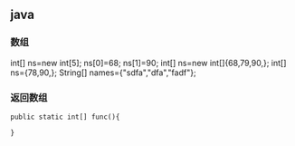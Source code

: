 ## java
### 数组
int[] ns=new int[5];
ns[0]=68;
ns[1]=90;
int[] ns=new int[]{68,79,90,};
int[] ns={78,90,};
String[] names={"sdfa","dfa","fadf"};
### 返回数组
```
public static int[] func(){

}
```
